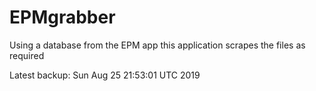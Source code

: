 # EPMgrabber
Using a database from the EPM app this application scrapes the files as required


Latest backup: Sun Aug 25 21:53:01 UTC 2019
